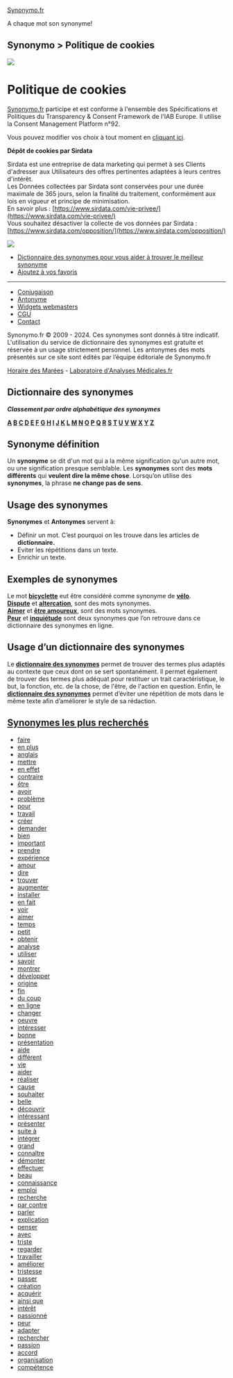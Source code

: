 [Synonymo.fr](https://www.synonymo.fr/ "accueil du site")

A chaque mot son synonyme!

Synonymo > Politique de cookies
-------------------------------

![](https://www.synonymo.fr/img/design/content-top.png)

Politique de cookies
====================

[Synonymo.fr](https://www.synonymo.fr/) participe et est conforme à l'ensemble des Spécifications et Politiques du Transparency & Consent Framework de l'IAB Europe. Il utilise la Consent Management Platform n°92.  
  
Vous pouvez modifier vos choix à tout moment en [cliquant ici](javascript:Sddan.cmp.displayUI()).

**Dépôt de cookies par Sirdata**  
  
Sirdata est une entreprise de data marketing qui permet à ses Clients d'adresser aux Utilisateurs des offres pertinentes adaptées à leurs centres d'intérêt.  
Les Données collectées par Sirdata sont conservées pour une durée maximale de 365 jours, selon la finalité du traitement, conformément aux lois en vigueur et principe de minimisation.  
En savoir plus : [https://www.sirdata.com/vie-privee/](https://www.sirdata.com/vie-privee/)  
Vous souhaitez désactiver la collecte de vos données par Sirdata : [https://www.sirdata.com/opposition/](https://www.sirdata.com/opposition/)

![](https://www.synonymo.fr/img/design/content-bottom.png)

* [Dictionnaire des synonymes pour vous aider à trouver le meilleur synonyme](https://www.synonymo.fr/dictionnaire_des_synonymes "Dictionnaire des synonymes")
* [Ajoutez à vos favoris](# "et ainsi retrouvez rapidement vos synonymes")

* * *

* [Conjugaison](http://conjuguons.fr/ "outils de conjugaison en ligne")
* [Antonyme](https://www.antonyme.org/ "trouver le meilleur antonyme")
* [Widgets webmasters](https://www.synonymo.fr/widgets "ressources pour webmasters")
* [CGU](https://www.synonymo.fr/conditions_generales_utilisation "Condition générales d'utilisation")
* [Contact](https://www.synonymo.fr/contact "nous contactez")

Synonymo.fr © 2009 - 2024. Ces synonymes sont donnés à titre indicatif. L'utilisation du service de dictionnaire des synonymes est gratuite et réservée à un usage strictement personnel. Les antonymes des mots présentés sur ce site sont édités par l’équipe éditoriale de Synonymo.fr  

[Horaire des Marées](http://www.horaire-maree.fr/ "Tous les horaires de marée en un seul clic") - [Laboratoire d'Analyses Médicales.fr](https://www.laboratoire-analyses-medicales.fr/ "Trouver le laboratoire d'analyses médicales le plus près de chez vous.")

Dictionnaire des synonymes
--------------------------

**_Classement par ordre alphabétique des synonymes_**

**[A](https://www.synonymo.fr/dictionnaire_des_synonymes/a "Dictionnaire des synonymes commençant par la lettre A") [B](https://www.synonymo.fr/dictionnaire_des_synonymes/b "Dictionnaire des synonymes commençant par la lettre B") [C](https://www.synonymo.fr/dictionnaire_des_synonymes/c "Dictionnaire des synonymes commençant par la lettre C") [D](https://www.synonymo.fr/dictionnaire_des_synonymes/d "Dictionnaire des synonymes commençant par la lettre D") [E](https://www.synonymo.fr/dictionnaire_des_synonymes/e "Dictionnaire des synonymes commençant par la lettre E") [F](https://www.synonymo.fr/dictionnaire_des_synonymes/f "Dictionnaire des synonymes commençant par la lettre F") [G](https://www.synonymo.fr/dictionnaire_des_synonymes/g "Dictionnaire des synonymes commençant par la lettre G") [H](https://www.synonymo.fr/dictionnaire_des_synonymes/h "Dictionnaire des synonymes commençant par la lettre H") [I](https://www.synonymo.fr/dictionnaire_des_synonymes/i "Dictionnaire des synonymes commençant par la lettre I") [J](https://www.synonymo.fr/dictionnaire_des_synonymes/j "Dictionnaire des synonymes commençant par la lettre J") [K](https://www.synonymo.fr/dictionnaire_des_synonymes/k "Dictionnaire des synonymes commençant par la lettre K") [L](https://www.synonymo.fr/dictionnaire_des_synonymes/l "Dictionnaire des synonymes commençant par la lettre L") [M](https://www.synonymo.fr/dictionnaire_des_synonymes/m "Dictionnaire des synonymes commençant par la lettre M") [N](https://www.synonymo.fr/dictionnaire_des_synonymes/n "Dictionnaire des synonymes commençant par la lettre N") [O](https://www.synonymo.fr/dictionnaire_des_synonymes/o "Dictionnaire des synonymes commençant par la lettre O") [P](https://www.synonymo.fr/dictionnaire_des_synonymes/p "Dictionnaire des synonymes commençant par la lettre P") [Q](https://www.synonymo.fr/dictionnaire_des_synonymes/q "Dictionnaire des synonymes commençant par la lettre Q") [R](https://www.synonymo.fr/dictionnaire_des_synonymes/r "Dictionnaire des synonymes commençant par la lettre R") [S](https://www.synonymo.fr/dictionnaire_des_synonymes/s "Dictionnaire des synonymes commençant par la lettre S") [T](https://www.synonymo.fr/dictionnaire_des_synonymes/t "Dictionnaire des synonymes commençant par la lettre T") [U](https://www.synonymo.fr/dictionnaire_des_synonymes/u "Dictionnaire des synonymes commençant par la lettre U") [V](https://www.synonymo.fr/dictionnaire_des_synonymes/v "Dictionnaire des synonymes commençant par la lettre V") [W](https://www.synonymo.fr/dictionnaire_des_synonymes/w "Dictionnaire des synonymes commençant par la lettre W") [X](https://www.synonymo.fr/dictionnaire_des_synonymes/x "Dictionnaire des synonymes commençant par la lettre X") [Y](https://www.synonymo.fr/dictionnaire_des_synonymes/y "Dictionnaire des synonymes commençant par la lettre Y") [Z](https://www.synonymo.fr/dictionnaire_des_synonymes/z "Dictionnaire des synonymes commençant par la lettre Z")**

Synonyme définition
-------------------

Un **synonyme** se dit d'un mot qui a la même signification qu'un autre mot, ou une signification presque semblable. Les **synonymes** sont des **mots différents** qui **veulent dire la même chose**. Lorsqu’on utilise des **synonymes**, la phrase **ne change pas de sens**.

Usage des synonymes
-------------------

**Synonymes** et **Antonymes** servent à:

* Définir un mot. C’est pourquoi on les trouve dans les articles de **dictionnaire.**
* Eviter les répétitions dans un texte.
* Enrichir un texte.

Exemples de synonymes
---------------------

Le mot **[bicyclette](https://www.synonymo.fr/synonyme/bicyclette "Synonyme du mot bicyclette")** eut être considéré comme synonyme de **[vélo](https://www.synonymo.fr/synonyme/v%C3%A9lo "Synonyme du mot vélo")**.  
**[Dispute](https://www.synonymo.fr/synonyme/dispute "Synonyme du mot dispute")** et **[altercation](https://www.synonymo.fr/synonyme/altercation "Synonyme du mot altercation")**, sont des mots synonymes.  
**[Aimer](https://www.synonymo.fr/synonyme/aimer "Synonyme du mot aimer")** et **[être amoureux](https://www.synonymo.fr/synonyme/%C3%AAtre%20amoureux "Synonyme du mot être amoureux")**, sont des mots synonymes.  
**[Peur](https://www.synonymo.fr/synonyme/peur "Synonyme du mot peur")** et **[inquiétude](https://www.synonymo.fr/synonyme/inqui%C3%A9tude "Synonyme du mot inquiétude")** sont deux synonymes que l’on retrouve dans ce dictionnaire des synonymes en ligne.

Usage d’un dictionnaire des synonymes
-------------------------------------

Le **[dictionnaire des synonymes](https://www.synonymo.fr/dictionnaire_des_synonymes "Dictionnaire des synonymes commençant par la lettre A")** permet de trouver des termes plus adaptés au contexte que ceux dont on se sert spontanément. Il permet également de trouver des termes plus adéquat pour restituer un trait caractéristique, le but, la fonction, etc. de la chose, de l'être, de l'action en question. Enfin, le **[dictionnaire des synonymes](https://www.synonymo.fr/dictionnaire_des_synonymes "Dictionnaire des synonymes commençant par la lettre A")** permet d’éviter une répétition de mots dans le même texte afin d’améliorer le style de sa rédaction.

[Synonymes les plus recherchés](https://www.synonymo.fr/synonymes_les_plus_recherchers)
---------------------------------------------------------------------------------------

* [faire](https://www.synonymo.fr/synonyme/faire)
* [en plus](https://www.synonymo.fr/synonyme/en%20plus)
* [anglais](https://www.synonymo.fr/synonyme/anglais)
* [mettre](https://www.synonymo.fr/synonyme/mettre)
* [en effet](https://www.synonymo.fr/synonyme/en%20effet)
* [contraire](https://www.synonymo.fr/synonyme/contraire)
* [être](https://www.synonymo.fr/synonyme/%C3%AAtre)
* [avoir](https://www.synonymo.fr/synonyme/avoir)
* [problème](https://www.synonymo.fr/synonyme/probl%C3%A8me)
* [pour](https://www.synonymo.fr/synonyme/pour)
* [travail](https://www.synonymo.fr/synonyme/travail)
* [créer](https://www.synonymo.fr/synonyme/cr%C3%A9er)
* [demander](https://www.synonymo.fr/synonyme/demander)
* [bien](https://www.synonymo.fr/synonyme/bien)
* [important](https://www.synonymo.fr/synonyme/important)
* [prendre](https://www.synonymo.fr/synonyme/prendre)
* [expérience](https://www.synonymo.fr/synonyme/experience)
* [amour](https://www.synonymo.fr/synonyme/amour)
* [dire](https://www.synonymo.fr/synonyme/dire)
* [trouver](https://www.synonymo.fr/synonyme/trouver)
* [augmenter](https://www.synonymo.fr/synonyme/augmenter)
* [installer](https://www.synonymo.fr/synonyme/installer)
* [en fait](https://www.synonymo.fr/synonyme/en%20fait)
* [voir](https://www.synonymo.fr/synonyme/voir)
* [aimer](https://www.synonymo.fr/synonyme/aimer)
* [temps](https://www.synonymo.fr/synonyme/temps)
* [petit](https://www.synonymo.fr/synonyme/petit)
* [obtenir](https://www.synonymo.fr/synonyme/obtenir)
* [analyse](https://www.synonymo.fr/synonyme/analyse)
* [utiliser](https://www.synonymo.fr/synonyme/utiliser)
* [savoir](https://www.synonymo.fr/synonyme/savoir)
* [montrer](https://www.synonymo.fr/synonyme/montrer)
* [développer](https://www.synonymo.fr/synonyme/d%C3%A9velopper)
* [origine](https://www.synonymo.fr/synonyme/origine)
* [fin](https://www.synonymo.fr/synonyme/fin)
* [du coup](https://www.synonymo.fr/synonyme/du%20coup)
* [en ligne](https://www.synonymo.fr/synonyme/en%20ligne)
* [changer](https://www.synonymo.fr/synonyme/changer)
* [oeuvre](https://www.synonymo.fr/synonyme/oeuvre)
* [intéresser](https://www.synonymo.fr/synonyme/int%C3%A9resser)
* [bonne](https://www.synonymo.fr/synonyme/bonne)
* [présentation](https://www.synonymo.fr/synonyme/pr%C3%A9sentation)
* [aide](https://www.synonymo.fr/synonyme/aide)
* [différent](https://www.synonymo.fr/synonyme/diff%C3%A9rent)
* [vie](https://www.synonymo.fr/synonyme/vie)
* [aider](https://www.synonymo.fr/synonyme/aider)
* [réaliser](https://www.synonymo.fr/synonyme/r%C3%A9aliser)
* [cause](https://www.synonymo.fr/synonyme/cause)
* [souhaiter](https://www.synonymo.fr/synonyme/souhaiter)
* [belle](https://www.synonymo.fr/synonyme/belle)
* [découvrir](https://www.synonymo.fr/synonyme/d%C3%A9couvrir)
* [intéressant](https://www.synonymo.fr/synonyme/int%C3%A9ressant)
* [présenter](https://www.synonymo.fr/synonyme/pr%C3%A9senter)
* [suite à](https://www.synonymo.fr/synonyme/suite%20%C3%A0)
* [intégrer](https://www.synonymo.fr/synonyme/int%C3%A9grer)
* [grand](https://www.synonymo.fr/synonyme/grand)
* [connaître](https://www.synonymo.fr/synonyme/conna%C3%AEtre)
* [démonter](https://www.synonymo.fr/synonyme/d%C3%A9monter)
* [effectuer](https://www.synonymo.fr/synonyme/effectuer)
* [beau](https://www.synonymo.fr/synonyme/beau)
* [connaissance](https://www.synonymo.fr/synonyme/connaissance)
* [emploi](https://www.synonymo.fr/synonyme/emploi)
* [recherche](https://www.synonymo.fr/synonyme/recherche)
* [par contre](https://www.synonymo.fr/synonyme/par%20contre)
* [parler](https://www.synonymo.fr/synonyme/parler)
* [explication](https://www.synonymo.fr/synonyme/explication)
* [penser](https://www.synonymo.fr/synonyme/penser)
* [avec](https://www.synonymo.fr/synonyme/avec)
* [triste](https://www.synonymo.fr/synonyme/triste)
* [regarder](https://www.synonymo.fr/synonyme/regarder)
* [travailler](https://www.synonymo.fr/synonyme/travailler)
* [améliorer](https://www.synonymo.fr/synonyme/am%C3%A9liorer)
* [tristesse](https://www.synonymo.fr/synonyme/tristesse)
* [passer](https://www.synonymo.fr/synonyme/passer)
* [création](https://www.synonymo.fr/synonyme/cr%C3%A9ation)
* [acquérir](https://www.synonymo.fr/synonyme/acqu%C3%A9rir)
* [ainsi que](https://www.synonymo.fr/synonyme/ainsi%20que)
* [intérêt](https://www.synonymo.fr/synonyme/int%C3%A9r%C3%AAt)
* [passionné](https://www.synonymo.fr/synonyme/passionn%C3%A9)
* [peur](https://www.synonymo.fr/synonyme/peur)
* [adapter](https://www.synonymo.fr/synonyme/adapter)
* [rechercher](https://www.synonymo.fr/synonyme/rechercher)
* [passion](https://www.synonymo.fr/synonyme/passion)
* [accord](https://www.synonymo.fr/synonyme/accord)
* [organisation](https://www.synonymo.fr/synonyme/organisation)
* [compétence](https://www.synonymo.fr/synonyme/comp%C3%A9tence)